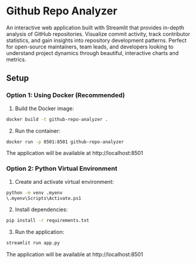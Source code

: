 # Github Repo Analyzer

An interactive web application built with Streamlit that provides in-depth analysis of GitHub repositories. Visualize commit activity, track contributor statistics, and gain insights into repository development patterns. Perfect for open-source maintainers, team leads, and developers looking to understand project dynamics through beautiful, interactive charts and metrics.

## Setup

### Option 1: Using Docker (Recommended)


1. Build the Docker image:
```bash
docker build -t github-repo-analyzer .
```

2. Run the container:
```bash
docker run -p 8501:8501 github-repo-analyzer
```

The application will be available at http://localhost:8501

### Option 2: Python Virtual Environment


1. Create and activate virtual environment:
```bash
python -m venv .myenv
\.myenv\Scripts\Activate.ps1
```

2. Install dependencies:
```bash
pip install -r requirements.txt
```

3. Run the application:
```bash
streamlit run app.py
```
The application will be available at http://localhost:8501